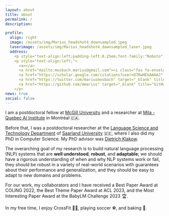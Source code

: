 ```yaml
---
layout: about
title: about
permalink: /
description: 

profile:
  align: right
  image: /assets/img/Marius_headshot4_downsampled.jpeg
  laserimage: /assets/img/Marius_headshot4_downsampled_laser.jpeg
  address: 
    <p style="text-align:left;padding-left:0.25em;font-family:"Roboto",sans-serif;">Feel free to get in touch:</p>
    <p style="text-align:left;">
      <a></a>
      <a href="mailto:mosbach.marius@gmail.com"><i class="fas fa-envelope" style="font-size:1.7em;padding-left:0.75em;padding-top:0.25em;padding-right:0.25em"</i></a>
      <a href="https://scholar.google.com/citations?user=O7RwHEkAAAAJ" target="_blank" title="Google Scholar"><i class="ai ai-google-scholar" style="font-size:1.7em;padding-right:0.25em"></i></a>
      <a href="https://twitter.com/mariusmosbach" target="_blank" title="Twitter"><i class="fab fa-twitter" style="font-size:1.7em;padding-right:0.25em"></i></a>
      <a href="https://github.com/mmarius" target="_blank" title="GitHub"><i class="fab fa-github" style="font-size:1.7em;padding-right:0.25em"></i></a>
    </p>
news: true
social: false
---
```


I am a postdoctoral fellow at [McGill University](https://www.mcgill.ca/) and a researcher at [Mila - Quebec AI Institute](https://mila.quebec/en/) in Montréal :canada:. 
<!-- I am a member of the [McGill NLP group](https://mcgill-nlp.github.io/). -->

Before that, I was a postdoctoral researcher at the [Language Science and Technology Department](https://www.uni-saarland.de/en/department/lst.html) of [Saarland University](https://www.uni-saarland.de/en/home.html) :de:, where I also did my PhD in Computer Science. My PhD advisor was [Dietrich Klakow](https://scholar.google.de/citations?user=_HtGYmoAAAAJ&hl=en&oi=ao).

The overarching goal of my research is to build natural language processing (NLP) systems that are **well understood**, **robust**, and **adaptable**; we should have a rigorous understanding of when and why NLP systems work or fail, they should be robust in a variety of real-world scenarios with guarantees about their performance and generalization, and they should be easy to adapt to new domains and problems. 

For our work, my collaborators and I have received a Best Paper Award at COLING 2022, the Best Theme Paper Award at ACL 2023, and the Most Interesting Paper Award at the BabyLM Challenge 2023 :trophy:.

In my free time, I enjoy CrossFit :weight_lifting_man:, playing soccer :soccer:, and baking :cake:.

